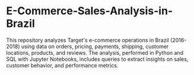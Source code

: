 # E-Commerce-Sales-Analysis-in-Brazil
This repository analyzes Target's e-commerce operations in Brazil (2016-2018) using data on orders, pricing, payments, shipping, customer locations, products, and reviews. The analysis, performed in Python and SQL with Jupyter Notebooks, includes queries to extract insights on sales, customer behavior, and performance metrics.
